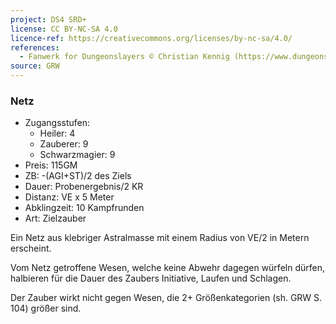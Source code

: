 ```yaml
---
project: DS4 SRD+
license: CC BY-NC-SA 4.0
licence-ref: https://creativecommons.org/licenses/by-nc-sa/4.0/
references: 
  - Fanwerk for Dungeonslayers © Christian Kennig (https://www.dungeonslayers.net/)
source: GRW
---
```


### Netz

- Zugangsstufen:
  - Heiler: 4
  - Zauberer: 9
  - Schwarzmagier: 9
- Preis: 115GM
- ZB: -(AGI+ST)/2 des Ziels
- Dauer: Probenergebnis/2 KR
- Distanz: VE x 5 Meter
- Abklingzeit: 10 Kampfrunden
- Art: Zielzauber

Ein Netz aus klebriger Astralmasse mit einem Radius von VE/2 in Metern erscheint.

Vom Netz getroffene Wesen, welche keine Abwehr dagegen würfeln dürfen, halbieren für die Dauer des Zaubers Initiative, Laufen und Schlagen.

Der Zauber wirkt nicht gegen Wesen, die 2+ Größenkategorien (sh. GRW S. 104) größer sind.

